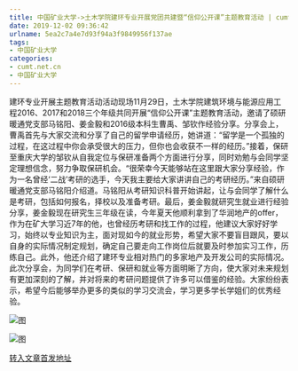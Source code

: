 ```yaml
---
title: 中国矿业大学->土木学院建环专业开展党团共建暨“信仰公开课”主题教育活动 | cumt.net.cn
date: 2019-12-02 09:36:42
urlname: 5ea2c7a4e7d93f94a3f9849956f137ae
tags: 
- 中国矿业大学
categories:
- cumt.net.cn
- 中国矿业大学
---
```

建环专业开展主题教育活动活动现场11月29日，土木学院建筑环境与能源应用工程2016、2017和2018三个年级共同开展“信仰公开课”主题教育活动，邀请了硕研暖通党支部马铭阳、姜金毅和2016级本科生曹禹、邹钦作经验分享。分享会上，曹禹首先与大家交流和分享了自己的留学申请经历，她讲道：“留学是一个孤独的过程，在这过程中你会承受很大的压力，但你也会收获不一样的经历。”接着，保研至重庆大学的邹钦从自我定位与保研准备两个方面进行分享，同时劝勉与会同学坚定理想信念，努力争取保研机会。“很荣幸今天能够站在这里跟大家分享经验，作为一名曾经‘二战’考研的选手，今天我主要给大家讲讲自己的考研经历。”来自硕研暖通党支部马铭阳介绍道。马铭阳从考研知识科普开始讲起，让与会同学了解什么是考研，包括如何报名，择校以及准备考研。最后，姜金毅就研究生就业进行经验分享，姜金毅现在研究生三年级在读，今年夏天他顺利拿到了华润地产的offer，作为在矿大学习近7年的他，也曾经历考研和找工作的过程，他建议大家好好学习，始终以专业知识为主，面对现如今的就业形势，希望大家不要盲目跟风，要以自身的实际情况制定规划，确定自己要走向工作岗位后就要及时参加实习工作，历练自己。此外，他还介绍了建环专业相对热门的多家地产及开发公司的实际情况。此次分享会，为同学们在考研、保研和就业等方面明晰了方向，使大家对未来规划有更加深刻的了解，并对将来的考研问题提供了许多可以借鉴的经验。大家纷纷表示，希望今后能够举办更多的类似的学习交流会，学习更多学长学姐们的优秀经验。

![图](http://xwzx.cumt.edu.cn/_upload/article/images/66/9c/b6ea2a1346668e314b34323139ad/ee0265b5-85f3-4479-b16b-2ca8737caa7e.jpg)

![图](http://xwzx.cumt.edu.cn/_upload/article/images/66/9c/b6ea2a1346668e314b34323139ad/9ef6f7f0-1648-4e77-a5af-c402bce96f11.jpg)

[转入文章首发地址](http://xwzx.cumt.edu.cn/6c/c2/c523a552130/page.htm)